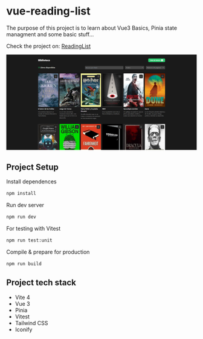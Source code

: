 # vue-reading-list

The purpose of this project is to learn about Vue3 Basics, Pinia state managment and some basic stuff...  

Check the project on: [ReadingList](https://vue-reading-list.vercel.app/)  

![My Image](screenshots/Preview.png)

## Project Setup

Install dependences  
```sh
npm install
```

Run dev server  
```sh
npm run dev
```

For testing with Vitest
```sh
npm run test:unit
```

Compile & prepare for production
```sh
npm run build
```

## Project tech stack

* Vite 4
* Vue 3
* Pinia
* Vitest
* Tailwind CSS
* Iconify
